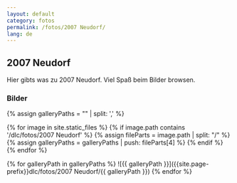 ```yaml
---
layout: default
category: fotos
permalink: /fotos/2007 Neudorf/
lang: de
---
```


## 2007 Neudorf

Hier gibts was zu 2007 Neudorf. Viel Spaß beim Bilder browsen.

### Bilder
{% assign galleryPaths = "" | split: ',' %}

{% for image in site.static_files %}
{% if image.path contains '/dlc/fotos/2007 Neudorf' %}
        {% assign fileParts = image.path | split: "/" %}
        {% assign galleryPaths = galleryPaths | push: fileParts[4] %}
{% endif %}
{% endfor %}

{% for galleryPath in galleryPaths %}
![{{ galleryPath }}]({{site.page-prefix}}dlc/fotos/2007 Neudorf/{{ galleryPath }})
{% endfor %}

